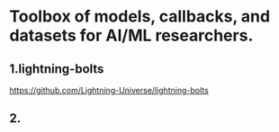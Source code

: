 # Toolbox of models, callbacks, and datasets for AI/ML researchers.
## 1.lightning-bolts
https://github.com/Lightning-Universe/lightning-bolts
## 2.
